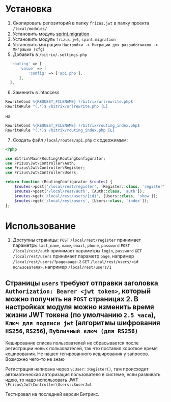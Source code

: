 # Установка
1. Скопировать репозиторий в папку `frizus.jwt` в папку проекта `/local/modules/`
2. Установить модуль [sprint.migration](https://github.com/andreyryabin/sprint.migration)
3. Установить модуль `frizus.jwt`, `spint.migration`
4. Установить миграцию `Настройки -> Миграции для разработчиков -> Миграции (cfg)`
5. Добавить в `/bitrix/.settings.php`
```php
  'routing' => [
      'value' => [
          'config' => ['api.php'],
      ],
  ],
```
6. Заменить в .htaccess
```apache
RewriteCond %{REQUEST_FILENAME} !/bitrix/urlrewrite.php$
RewriteRule ^(.*)$ /bitrix/urlrewrite.php [L]
```
на
```apache
RewriteCond %{REQUEST_FILENAME} !/bitrix/routing_index.php$
RewriteRule ^(.*)$ /bitrix/routing_index.php [L]
```
7. Создать файл `/local/routes/api.php` с содержимым:
```php
<?php

use Bitrix\Main\Routing\RoutingConfigurator;
use Frizus\Jwt\Controller\Auth;
use Frizus\Jwt\Controller\Register;
use Frizus\Jwt\Controller\Users;

return function (RoutingConfigurator $routes) {
    $routes->post('/local/rest/register', [Register::class, 'register']);
    $routes->post('/local/rest/auth', [Auth::class, 'auth']);
    $routes->get('/local/rest/users/{id}', [Users::class, 'show']);
    $routes->get('/local/rest/users', [Users::class, 'index']);
};
```
# Использование
1. Доступны страницы:
`POST` `/local/rest/register` принимает параметры `last_name`, `name`, `email`, `phone`, `password`
`POST` `/local/rest/auth` принимает параметры `login`, `password`
`GET` `/local/rest/users` принимает параметр `page`, например `/local/rest/users/?page=page-2`
`GET` `/local/rest/users/<id пользователя>`, например `/local/rest/users/1`

Страницы `users` требуют отправки заголовка `Authorization: Bearer <jwt token>`, который можно получить на `POST` страницах
2. В настройках модуля можно изменить время жизни JWT токена (по умолчанию `2.5 часа`), `Ключ для подписи jwt` (алгоритмы шифрования `HS256`, `RS256`), `Публичный ключ (для RS256)`
---

Кеширование списка пользователей не сбрасывается после регистрации новых пользователей, так что поставил короткое время кеширования. Не нашел тегированного кеширования у запросов. Возможно чего-то не знаю

Регистрация написана через `\CUser::Register()`, там происходит автоматическая авторизация пользователя в системе, если развивать идею, то надо использовать JWT `\Frizus\Jwt\Controller\Users::$userJwt`

Тестировал на последней версии Битрикс.